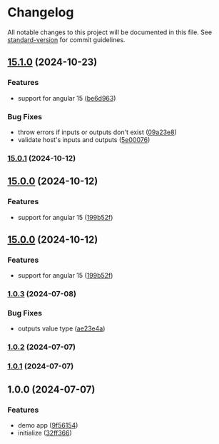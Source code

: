 # Changelog

All notable changes to this project will be documented in this file. See [standard-version](https://github.com/conventional-changelog/standard-version) for commit guidelines.

## [15.1.0](https://github.com/tuphan-27/ngx-lazy-directive/compare/v1.0.3...v15.1.0) (2024-10-23)


### Features

* support for angular 15 ([be6d963](https://github.com/tuphan-27/ngx-lazy-directive/commit/be6d96380536f27a6924ccbcd1f6619ed8a1fe10))


### Bug Fixes

* throw errors if inputs or outputs don't exist ([09a23e8](https://github.com/tuphan-27/ngx-lazy-directive/commit/09a23e8cf614eaf691fc2505666db4102a209747))
* validate host's inputs and outputs ([5e00076](https://github.com/tuphan-27/ngx-lazy-directive/commit/5e00076ace4d647fb3cd126cd95e1bc6987ceb4d))

### [15.0.1](https://github.com/tuphan-27/ngx-lazy-directive/compare/v15.0.0...v15.0.1) (2024-10-12)

## [15.0.0](https://github.com/tuphan-27/ngx-lazy-directive/compare/v1.0.3...v15.0.0) (2024-10-12)


### Features

* support for angular 15 ([199b52f](https://github.com/tuphan-27/ngx-lazy-directive/commit/199b52fd56c0d1ad1f5786d799cd1bf802c7a198))

## [15.0.0](https://github.com/tuphan-27/ngx-lazy-directive/compare/v1.0.3...v15.0.0) (2024-10-12)


### Features

* support for angular 15 ([199b52f](https://github.com/tuphan-27/ngx-lazy-directive/commit/199b52fd56c0d1ad1f5786d799cd1bf802c7a198))

### [1.0.3](https://github.com/tuphan-27/ngx-lazy-directive/compare/v1.0.2...v1.0.3) (2024-07-08)


### Bug Fixes

* outputs value type ([ae23e4a](https://github.com/tuphan-27/ngx-lazy-directive/commit/ae23e4af38a2b3524c1b4b00c445ca8bf6e34edf))

### [1.0.2](https://github.com/tuphan-27/ngx-lazy-directive/compare/v1.0.1...v1.0.2) (2024-07-07)

### [1.0.1](https://github.com/tuphan-27/ngx-lazy-directive/compare/v1.0.0...v1.0.1) (2024-07-07)

## 1.0.0 (2024-07-07)


### Features

* demo app ([9f56154](https://github.com/tuphan-27/ngx-lazy-directive/commit/9f56154169bc1403af0c73e456cf651546620da2))
* initialize ([32ff366](https://github.com/tuphan-27/ngx-lazy-directive/commit/32ff3660c37a37e4c3f8f2dbd4d88730b73a0571))
